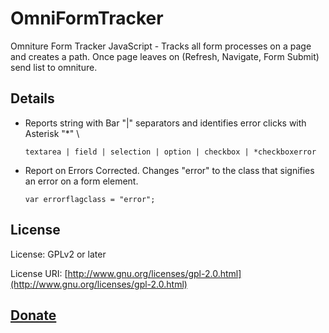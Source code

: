 OmniFormTracker
===============

Omniture Form Tracker JavaScript - Tracks all form processes on a page and creates a path. Once page leaves on (Refresh, Navigate, Form Submit) send list to omniture.

## Details

* Reports string with Bar "|" separators and identifies error clicks with Asterisk "*" \

   `textarea | field | selection | option | checkbox | *checkboxerror` 

* Report on Errors Corrected. Changes "error" to the class that signifies an error on a form element. 

   `var errorflagclass = "error";`

## License

License: GPLv2 or later

License URI: [http://www.gnu.org/licenses/gpl-2.0.html](http://www.gnu.org/licenses/gpl-2.0.html)

## [Donate](http://bt.zamartz.com/1hXxxk2)
